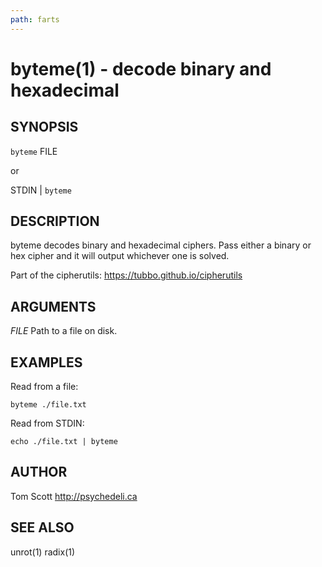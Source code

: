 ```yaml
---
path: farts
---
```



byteme(1) - decode binary and hexadecimal
======================================

## SYNOPSIS

`byteme` FILE

or

STDIN | `byteme`

## DESCRIPTION

byteme decodes binary and hexadecimal ciphers. Pass either a binary or
hex cipher and it will output whichever one is solved.

Part of the cipherutils: <https://tubbo.github.io/cipherutils>

## ARGUMENTS

*FILE*
  Path to a file on disk.

## EXAMPLES

Read from a file:

```
byteme ./file.txt
```

Read from STDIN:

```
echo ./file.txt | byteme
```

## AUTHOR

Tom Scott <http://psychedeli.ca>

## SEE ALSO

unrot(1)
radix(1)
